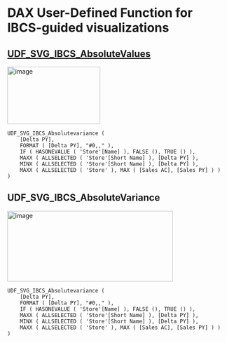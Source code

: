 # DAX User-Defined Function for IBCS-guided visualizations
## [UDF_SVG_IBCS_AbsoluteValues](https://github.com/avatorl/DAX/blob/master/UDF/IBCS/UDF_SVG_IBCS_AbsoluteValues.dax)
<img width="212" height="131" alt="image" src="https://github.com/user-attachments/assets/e3b1245b-28be-4db2-8ff8-00022f21d341" />

```
UDF_SVG_IBCS_Absolutevariance (
    [Delta PY],
    FORMAT ( [Delta PY], "#0,," ),
    IF ( HASONEVALUE ( 'Store'[Name] ), FALSE (), TRUE () ),
    MAXX ( ALLSELECTED ( 'Store'[Short Name] ), [Delta PY] ),
    MINX ( ALLSELECTED ( 'Store'[Short Name] ), [Delta PY] ),
    MAXX ( ALLSELECTED ( 'Store' ), MAX ( [Sales AC], [Sales PY] ) )
)
```

## UDF_SVG_IBCS_AbsoluteVariance
<img width="378" height="161" alt="image" src="https://github.com/user-attachments/assets/8cf32b8d-bc85-48b2-bab9-93b9b09f99c5" />

```
UDF_SVG_IBCS_Absolutevariance (
    [Delta PY],
    FORMAT ( [Delta PY], "#0,," ),
    IF ( HASONEVALUE ( 'Store'[Name] ), FALSE (), TRUE () ),
    MAXX ( ALLSELECTED ( 'Store'[Short Name] ), [Delta PY] ),
    MINX ( ALLSELECTED ( 'Store'[Short Name] ), [Delta PY] ),
    MAXX ( ALLSELECTED ( 'Store' ), MAX ( [Sales AC], [Sales PY] ) )
)
```

